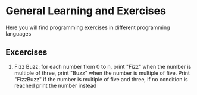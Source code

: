 # General Learning and Exercises

Here you will find programming exercises in different programming languages

## Excercises

1. Fizz Buzz: for each number from 0 to n, print "Fizz" when the number is multiple of three, print "Buzz" when the number is multiple of five. Print "FizzBuzz" if the number is multiple of five and three, if no condition is reached print the number instead
